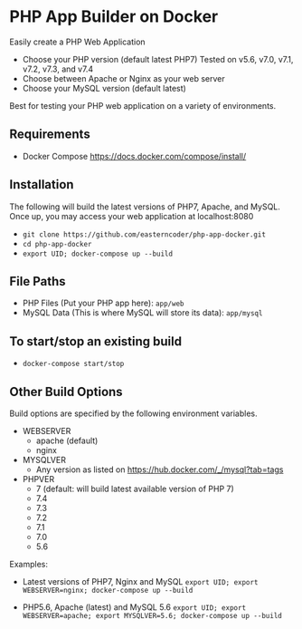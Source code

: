 # PHP App Builder on Docker

Easily create a PHP Web Application

- Choose your PHP version (default latest PHP7) Tested on v5.6, v7.0, v7.1, v7.2, v7.3, and v7.4
- Choose between Apache or Nginx as your web server
- Choose your MySQL version (default latest)

Best for testing your PHP web application on a variety of environments.

## Requirements

- Docker Compose https://docs.docker.com/compose/install/

## Installation

The following will build the latest versions of PHP7, Apache, and MySQL. Once up, you may access your web application at localhost:8080

- `git clone https://github.com/easterncoder/php-app-docker.git`
- `cd php-app-docker`
- `export UID; docker-compose up --build`

## File Paths

- PHP Files (Put your PHP app here): `app/web`
- MySQL Data (This is where MySQL will store its data): `app/mysql`

## To start/stop an existing build

- `docker-compose start/stop`

## Other Build Options

Build options are specified by the following environment variables.

- WEBSERVER
  - apache (default)
  - nginx
- MYSQLVER
  - Any version as listed on https://hub.docker.com/_/mysql?tab=tags
- PHPVER
  - 7 (default: will build latest available version of PHP 7)
  - 7.4
  - 7.3
  - 7.2
  - 7.1
  - 7.0
  - 5.6

Examples:

- Latest versions of PHP7, Nginx and MySQL
  `export UID; export WEBSERVER=nginx; docker-compose up --build`

- PHP5.6, Apache (latest) and MySQL 5.6
  `export UID; export WEBSERVER=apache; export MYSQLVER=5.6; docker-compose up --build`


